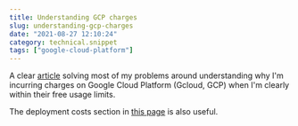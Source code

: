 ```yaml
---
title: Understanding GCP charges
slug: understanding-gcp-charges
date: "2021-08-27 12:10:24"
category: technical.snippet
tags: ["google-cloud-platform"]
---
```


A clear
[article](https://www.theappliedarchitect.com/what-the-heck-are-these-cloud-storage-buckets/)
solving most of my problems around understanding why I'm incurring charges on
Google Cloud Platform (Gcloud, GCP) when I'm clearly within their free usage limits.

The deployment costs section in [this
page](https://cloud.google.com/functions/pricing#deployment_costs) is also
useful.
